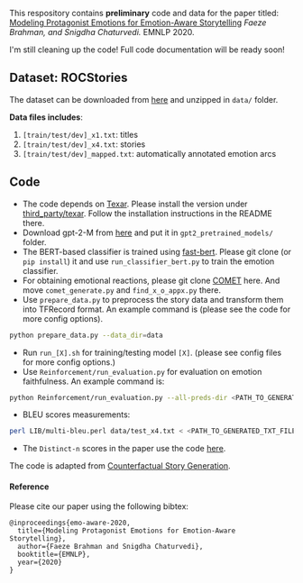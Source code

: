 This respository contains **preliminary** code and data for the paper titled:
[Modeling Protagonist Emotions for Emotion-Aware Storytelling](https://arxiv.org/abs/2010.06822)
*Faeze Brahman, and Snigdha Chaturvedi.* EMNLP 2020.

I'm still cleaning up the code! Full code documentation will be ready soon! 

## Dataset: ROCStories
The dataset can be downloaded from [here](https://drive.google.com/file/d/17UhNDjAvkm2BlFNTWVWibO2ak1VywAc5/view?usp=sharing) and unzipped in `data/` folder.

**Data files includes**:
1. `[train/test/dev]_x1.txt`: titles
2. `[train/test/dev]_x4.txt`: stories
3. `[train/test/dev]_mapped.txt`: automatically annotated emotion arcs

## Code

* The code depends on [Texar](https://github.com/asyml/texar). Please install the version under [third_party/texar](./third_party/texar). Follow the installation instructions in the README there.
* Download gpt-2-M from [here](https://github.com/openai/gpt-2) and put it in `gpt2_pretrained_models/` folder.
* The BERT-based classifier is trained using [fast-bert](https://github.com/kaushaltrivedi/fast-bert). Please git clone (or `pip install`) it and use `run_classifier_bert.py` to train the emotion classifier.
* For obtaining emotional reactions, please git clone [COMET](https://github.com/atcbosselut/comet-commonsense) here. And move `comet_generate.py` and `find_x_o_appx.py` there. 
* Use `prepare_data.py` to preprocess the story data and transform them into TFRecord format. An example command is (please see the code for more config options).
```bash
python prepare_data.py --data_dir=data

```
* Run `run_[X].sh` for training/testing model `[X]`. (please see config files for more config options.)
* Use `Reinforcement/run_evaluation.py` for evaluation on emotion faithfulness. An example command is:
```bash
python Reinforcement/run_evaluation.py --all-preds-dir <PATH_TO_GENERATED_TSV_FILE> --arc-file <PATH_TO_ARC_FILE>  --output_file <PATH_TO_SAVE_JSON_RESULTS>
```
* BLEU scores measurements:
```bash
perl LIB/multi-bleu.perl data/test_x4.txt < <PATH_TO_GENERATED_TXT_FILE>
```
* The `Distinct-n` scores in the paper use the code [here](https://github.com/abisee/story-generation-eval).

The code is adapted from [Counterfactual Story Generation](https://github.com/qkaren/Counterfactual-StoryRW).


#### Reference

Please cite our paper using the following bibtex:
```
@inproceedings{emo-aware-2020,
  title={Modeling Protagonist Emotions for Emotion-Aware Storytelling},
  author={Faeze Brahman and Snigdha Chaturvedi},
  booktitle={EMNLP},
  year={2020}
}
```

